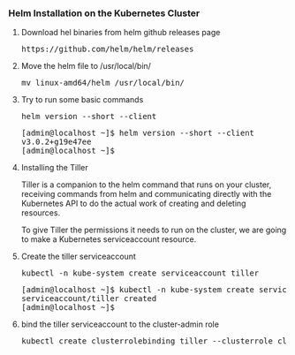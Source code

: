 <h3>Helm Installation on the Kubernetes Cluster</h3>

<ol>
  <li>Download hel binaries from helm github releases page</li>
  <pre>https://github.com/helm/helm/releases</pre>
  <li>Move the helm file to /usr/local/bin/ </li>
  <pre>mv linux-amd64/helm /usr/local/bin/</pre>
  <li>Try to run some basic commands</li>
  <pre>helm version --short --client</pre>
  <pre>[admin@localhost ~]$ helm version --short --client
v3.0.2+g19e47ee
[admin@localhost ~]$</pre>
  <li>Installing the Tiller</li>
  <p>Tiller is a companion to the helm command that runs on your cluster, receiving commands from helm and communicating directly with the Kubernetes API to do the actual work of creating and deleting resources.</p>
  <p>To give Tiller the permissions it needs to run on the cluster, we are going to make a Kubernetes serviceaccount resource.</p>
  <li>Create the tiller serviceaccount</li>
  <pre>kubectl -n kube-system create serviceaccount tiller</pre>
  <pre>[admin@localhost ~]$ kubectl -n kube-system create serviceaccount tiller
serviceaccount/tiller created
[admin@localhost ~]$</pre>
  <li>bind the tiller serviceaccount to the cluster-admin role</li>
  <pre>kubectl create clusterrolebinding tiller --clusterrole cluster-admin --serviceaccount=kube-system:tiller</pre>
</ol>
